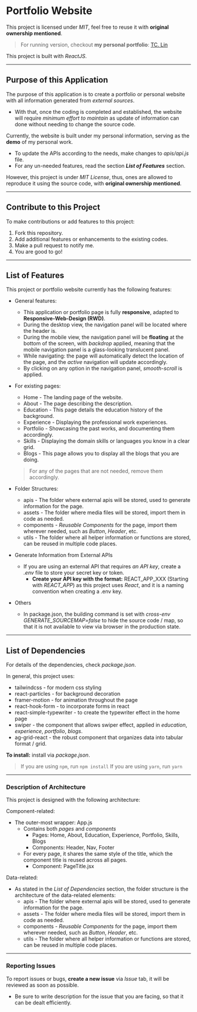 # Portfolio Website

This project is licensed under *MIT*, feel free to reuse it with **original ownership mentioned**.

> For running version, checkout **my personal portfolio**: [TC. Lin](https://tclin.jastudio-tech.com/)

This project is built with *ReactJS*.

---

## Purpose of this Application

The purpose of this application is to create a portfolio or personal website with all information generated from *external sources*.
* With that, once the coding is completed and established, the website will require *minimum effort to maintain* as update of information can done without needing to change the source code. 

Currently, the website is built under my personal information, serving as the **demo** of my personal work.
* To update the APIs according to the needs, make changes to *apis/api.js* file.
* For any un-needed features, read the section ***List of Features*** section.

However, this project is under *MIT License*, thus, ones are allowed to reproduce it using the source code, with **original ownership mentioned**.

---

## Contribute to this Project

To make contributions or add features to this project:
1. Fork this repository.
2. Add additional features or enhancements to the existing codes.
3. Make a pull request to notify me.
4. You are good to go!

---

## List of Features

This project or portfolio website currently has the following features:
* General features:
  * This application or portfolio page is fully **responsive**, adapted to **Responsive-Web-Design (RWD)**.
  * During the desktop view, the navigation panel will be located where the header is.
  * During the mobile view, the navigation panel will be **floating** at the bottom of the screen, with *backdrop* applied, meaning that the mobile navigation panel is a glass-looking translucent panel.
  * While navigating: the page will automatically detect the location of the page, and the *active* navigation will update accordingly.
  * By clicking on any option in the navigation panel, *smooth-scroll* is applied.

* For existing pages:
  * Home - The landing page of the website.
  * About - The page describing the description.
  * Education - This page details the education history of the background.
  * Experience - Displaying the professional work experiences.
  * Portfolio - Showcasing the past works, and documenting them accordingly.
  * Skills - Displaying the domain skills or languages you know in a clear grid.
  * Blogs - This page allows you to display all the blogs that you are doing.
  > For any of the pages that are not needed, remove them accordingly.

* Folder Structures:
  * apis - The folder where external apis will be stored, used to generate information for the page.
  * assets - The folder where media files will be stored, import them in code as needed.
  * components - *Reusable Components* for the page, import them wherever needed, such as *Button*, *Header*, etc.
  * utils - The folder where all helper information or functions are stored, can be reused in multiple code places.

* Generate Information from External APIs
  * If you are using an external API that requires *an API key*, create a *.env* file to store your secret key or token.
    * **Create your API key with the format:** REACT_APP_XXX (Starting with *REACT_APP*) as this project uses *React*, and it is a naming convention when creating a .env key.

* Others
  * In package.json, the building command is set with *cross-env GENERATE_SOURCEMAP=false* to hide the source code / map, so that it is not available to view via browser in the production state.
   
---

## List of Dependencies

For details of the dependencies, check *package.json*.

In general, this project uses:
* tailwindcss - for modern css styling
* react-particles - for background decoration
* framer-motion - for animation throughout the page
* react-hook-form - to incorporate forms in react
* react-simple-typewriter - to create the typewriter effect in the home page
* swiper - the component that allows swiper effect, applied in *education*, *experience*, *portfolio*, *blogs*.
* ag-grid-react - the robust component that organizes data into tabular format / grid.

**To install:** install via *package.json*.
> If you are using `npm`, run `npm install`
> If you are using `yarn`, run `yarn`

---

### Description of Architecture

This project is designed with the following architecture:

Component-related:
* The outer-most wrapper: App.js
  * Contains both *pages* and *components*
     * Pages: Home, About, Education, Experience, Portfolio, Skills, Blogs
     * Components: Header, Nav, Footer
   * For every page, it shares the same style of the title, which the component title is reused across all pages.
     * Component: PageTitle.jsx
    
 
Data-related:
* As stated in the *List of Dependencies* section, the folder structure is the architecture of the data-related elements:
  * apis - The folder where external apis will be stored, used to generate information for the page.
  * assets - The folder where media files will be stored, import them in code as needed.
  * components - *Reusable Components* for the page, import them wherever needed, such as *Button*, *Header*, etc.
  * utils - The folder where all helper information or functions are stored, can be reused in multiple code places.

---

### Reporting Issues

To report issues or bugs, **create a new issue** via *Issue* tab, it will be reviewed as soon as possible.
* Be sure to write description for the issue that you are facing, so that it can be dealt efficiently.
